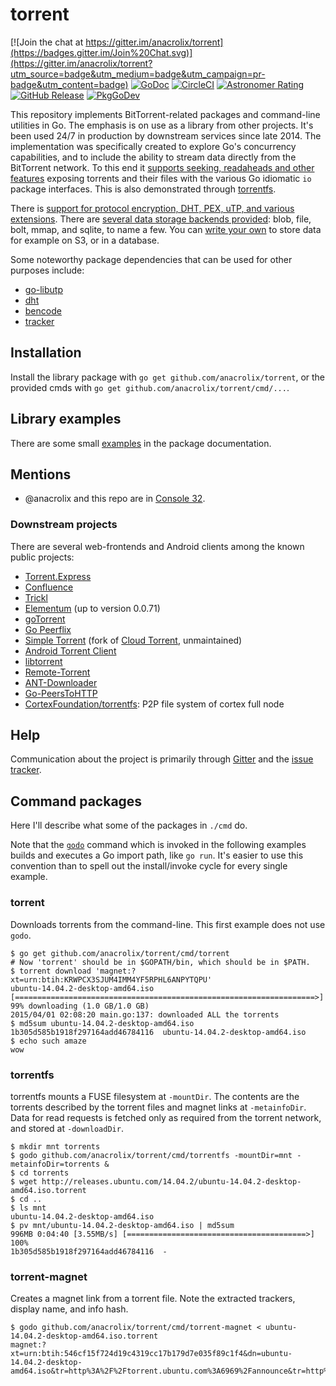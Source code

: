 # torrent

[![Join the chat at https://gitter.im/anacrolix/torrent](https://badges.gitter.im/Join%20Chat.svg)](https://gitter.im/anacrolix/torrent?utm_source=badge&utm_medium=badge&utm_campaign=pr-badge&utm_content=badge)
[![GoDoc](https://godoc.org/github.com/anacrolix/torrent?status.svg)](https://godoc.org/github.com/anacrolix/torrent)
[![CircleCI](https://circleci.com/gh/anacrolix/torrent.svg?style=shield)](https://circleci.com/gh/anacrolix/torrent)
[![Astronomer Rating](https://img.shields.io/endpoint.svg?url=https%3A%2F%2Fastronomer.ullaakut.eu%2Fshields%3Fowner%3Danacrolix%26name%3Dtorrent)](https://github.com/ullaakut/astronomer)
[![GitHub Release](https://img.shields.io/github/release/anacrolix/torrent.svg)](https://github.com/anacrolix/torrent/releases)
[![PkgGoDev](https://pkg.go.dev/badge/github.com/anacrolix/torrent)](https://pkg.go.dev/github.com/anacrolix/torrent)

This repository implements BitTorrent-related packages and command-line utilities in Go. The emphasis is on use as a library from other projects. It's been used 24/7 in production by downstream services since late 2014. The implementation was specifically created to explore Go's concurrency capabilities, and to include the ability to stream data directly from the BitTorrent network. To this end it [supports seeking, readaheads and other features](https://godoc.org/github.com/anacrolix/torrent#Reader) exposing torrents and their files with the various Go idiomatic `io` package interfaces. This is also demonstrated through [torrentfs](#torrentfs).

There is [support for protocol encryption, DHT, PEX, uTP, and various extensions](https://godoc.org/github.com/anacrolix/torrent). There are [several data storage backends provided](https://godoc.org/github.com/anacrolix/torrent/storage): blob, file, bolt, mmap, and sqlite, to name a few. You can [write your own](https://godoc.org/github.com/anacrolix/torrent/storage#ClientImpl) to store data for example on S3, or in a database. 

Some noteworthy package dependencies that can be used for other purposes include:

 * [go-libutp](https://github.com/anacrolix/go-libutp)
 * [dht](https://github.com/anacrolix/dht)
 * [bencode](https://godoc.org/github.com/anacrolix/torrent/bencode)
 * [tracker](https://godoc.org/github.com/anacrolix/torrent/tracker)

## Installation

Install the library package with `go get github.com/anacrolix/torrent`, or the provided cmds with `go get github.com/anacrolix/torrent/cmd/...`.

## Library examples

There are some small [examples](https://godoc.org/github.com/anacrolix/torrent#pkg-examples) in the package documentation.

## Mentions

 * @anacrolix and this repo are in [Console 32](https://console.substack.com/p/console-32).

### Downstream projects

There are several web-frontends and Android clients among the known public projects:

 * [Torrent.Express](https://torrent.express/)
 * [Confluence](https://github.com/anacrolix/confluence)
 * [Trickl](https://github.com/arranlomas/Trickl)
 * [Elementum](http://elementum.surge.sh/) (up to version 0.0.71)
 * [goTorrent](https://github.com/deranjer/goTorrent)
 * [Go Peerflix](https://github.com/Sioro-Neoku/go-peerflix)
 * [Simple Torrent](https://github.com/boypt/simple-torrent) (fork of [Cloud Torrent](https://github.com/jpillora/cloud-torrent), unmaintained)
 * [Android Torrent Client](https://gitlab.com/axet/android-torrent-client)
 * [libtorrent](https://gitlab.com/axet/libtorrent)
 * [Remote-Torrent](https://github.com/BruceWangNo1/remote-torrent)
 * [ANT-Downloader](https://github.com/anatasluo/ant)
 * [Go-PeersToHTTP](https://github.com/WinPooh32/peerstohttp)
 * [CortexFoundation/torrentfs](https://github.com/CortexFoundation/torrentfs): P2P file system of cortex full node

## Help

Communication about the project is primarily through [Gitter](https://gitter.im/anacrolix/torrent) and the [issue tracker](https://github.com/anacrolix/torrent/issues).

## Command packages

Here I'll describe what some of the packages in `./cmd` do.

Note that the [`godo`](https://github.com/anacrolix/godo) command which is invoked in the following examples builds and executes a Go import path, like `go run`. It's easier to use this convention than to spell out the install/invoke cycle for every single example.

### torrent

Downloads torrents from the command-line. This first example does not use `godo`.

    $ go get github.com/anacrolix/torrent/cmd/torrent
    # Now 'torrent' should be in $GOPATH/bin, which should be in $PATH.
    $ torrent download 'magnet:?xt=urn:btih:KRWPCX3SJUM4IMM4YF5RPHL6ANPYTQPU'
    ubuntu-14.04.2-desktop-amd64.iso [===================================================================>]  99% downloading (1.0 GB/1.0 GB)
    2015/04/01 02:08:20 main.go:137: downloaded ALL the torrents
    $ md5sum ubuntu-14.04.2-desktop-amd64.iso
    1b305d585b1918f297164add46784116  ubuntu-14.04.2-desktop-amd64.iso
    $ echo such amaze
    wow

### torrentfs

torrentfs mounts a FUSE filesystem at `-mountDir`. The contents are the torrents described by the torrent files and magnet links at `-metainfoDir`. Data for read requests is fetched only as required from the torrent network, and stored at `-downloadDir`.

    $ mkdir mnt torrents
    $ godo github.com/anacrolix/torrent/cmd/torrentfs -mountDir=mnt -metainfoDir=torrents &
    $ cd torrents
    $ wget http://releases.ubuntu.com/14.04.2/ubuntu-14.04.2-desktop-amd64.iso.torrent
    $ cd ..
    $ ls mnt
    ubuntu-14.04.2-desktop-amd64.iso
    $ pv mnt/ubuntu-14.04.2-desktop-amd64.iso | md5sum
    996MB 0:04:40 [3.55MB/s] [========================================>] 100%
    1b305d585b1918f297164add46784116  -

### torrent-magnet

Creates a magnet link from a torrent file. Note the extracted trackers, display name, and info hash.

    $ godo github.com/anacrolix/torrent/cmd/torrent-magnet < ubuntu-14.04.2-desktop-amd64.iso.torrent
    magnet:?xt=urn:btih:546cf15f724d19c4319cc17b179d7e035f89c1f4&dn=ubuntu-14.04.2-desktop-amd64.iso&tr=http%3A%2F%2Ftorrent.ubuntu.com%3A6969%2Fannounce&tr=http%3A%2F%2Fipv6.torrent.ubuntu.com%3A6969%2Fannounce
